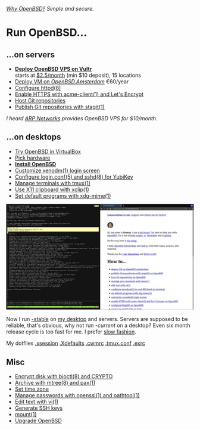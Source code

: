 _[Why OpenBSD?](why.html) Simple and secure._

# Run OpenBSD...

## ...on servers

- **[Deploy OpenBSD VPS on Vultr](/vultr.html)**<br>starts at [$2.5/month](https://www.vultr.com/pricing/?ref=7035749) (min $10 deposit), 15 locations
- [Deploy VM on  _OpenBSD.Amsterdam_](/openbsd.amsterdam.html) &euro;60/year
- [Configure httpd(8)](httpd.html)
- [Enable HTTPS with acme-client(1) and Let's Encrypt](acme-client.html)
- [Host Git repositories](/git.html)
- [Publish Git repositories with stagit(1)](/stagit.html)

_I heard [ARP Networks](https://arpnetworks.com/vps) provides OpenBSD
VPS for $10/month._

## ...on desktops

- [Try OpenBSD in VirtualBox](/virtualbox/openbsd.html)
- [Pick hardware](hardware.html)
- **[Install OpenBSD](install.html)**
- [Customize xenodm(1) login screen](xenodm.html)
- [Configure login.conf(5) and sshd(8) for YubiKey](yubikey.html)
- [Manage terminals with tmux(1)](/tmux.html)
- [Use X11 clipboard with xclip(1)](/xclip.html)
- [Set default programs with xdg-mime(1)](/xdg-mime.html)

[![desktop](desktop.jpeg)](desktop.png)

Now I run [-stable](https://www.openbsd.org/stable.html) on [my
desktop](/setup.html) and servers. Servers are supposed to be
reliable, that's obvious, why not run _-current_ on a desktop? Even
six month release cycle is too fast for me. I prefer [slow
fashion](https://www.youtube.com/watch?v=Wiw3YcwGwrU).

My dotfiles
[.xsession](xsession)
[.Xdefaults](Xdefaults)
[.cwmrc](cwmrc)
[.tmux.conf](tmux.conf)
[.exrc](exrc)

## Misc

- [Encrypt disk with bioctl(8) and CRYPTO](bioctl-crypto.html)
- [Archive with mtree(8) and pax(1)](/arc.html)
- [Set time zone](timezone.html)
- [Manage passwords with openssl(1) and oathtool(1)](/pass.html)
- [Edit text with vi(1)](/vi.html)
- [Generate SSH keys](/ssh.html)
- [mount(1)](mount.html)
- [Upgrade OpenBSD](upgrade.html)
